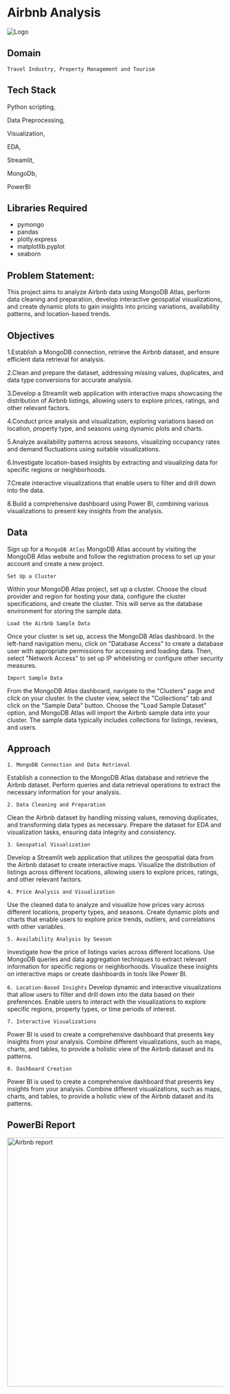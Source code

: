 
# Airbnb Analysis



![Logo](https://www.digital.ink/wp-content/uploads/airbnb_logo_detail.jpg)



## Domain



```http
Travel Industry, Property Management and Tourism 
```




## Tech Stack



 Python scripting, 

Data Preprocessing,

 Visualization,


EDA, 

Streamlit, 

MongoDb, 

PowerBI 

## Libraries Required

- pymongo
- pandas
- plotly.express
- matplotlib.pyplot
- seaborn

## Problem Statement:

This project aims to analyze Airbnb data using MongoDB Atlas, perform data cleaning and preparation, develop interactive geospatial visualizations, and create dynamic plots to gain insights into pricing variations, availability patterns, and location-based trends.
## Objectives

1.Establish a MongoDB connection, retrieve the Airbnb dataset, and ensure efficient data retrieval for analysis.

2.Clean and prepare the dataset, addressing missing values, duplicates, and data type conversions for accurate analysis.

3.Develop a Streamlit web application with interactive maps showcasing the distribution of Airbnb listings, allowing users to explore prices, ratings, and other relevant factors.

4.Conduct price analysis and visualization, exploring variations based on location, property type, and seasons using dynamic plots and charts.

5.Analyze availability patterns across seasons, visualizing occupancy rates and demand fluctuations using suitable visualizations.

6.Investigate location-based insights by extracting and visualizing data for specific regions or neighborhoods.

7.Create interactive visualizations that enable users to filter and drill down into the data.

8.Build a comprehensive dashboard using  Power BI, combining various visualizations to present key insights from the analysis.
## Data

Sign up for a `MongoDB Atlas` MongoDB Atlas account by visiting the MongoDB Atlas website and follow the registration process to set up your account and create a new project.


`Set Up a Cluster` 

Within your MongoDB Atlas project, set up a cluster. Choose the cloud provider and region for hosting your data, configure the cluster specifications, and create the cluster. This will serve as the database environment for storing the sample data.

`Load the Airbnb Sample Data` 

Once your cluster is set up, access the MongoDB Atlas dashboard. In the left-hand navigation menu, click on "Database Access" to create a database user with appropriate permissions for accessing and loading data. Then, select "Network Access" to set up IP whitelisting or configure other security measures.

`Import Sample Data` 

From the MongoDB Atlas dashboard, navigate to the "Clusters" page and click on your cluster. In the cluster view, select the "Collections" tab and click on the "Sample Data" button. Choose the "Load Sample Dataset" option, and MongoDB Atlas will import the Airbnb sample data into your cluster. The sample data typically includes collections for listings, reviews, and users.



## Approach


`1. MongoDB Connection and Data Retrieval`

Establish a connection to the MongoDB Atlas database and retrieve the Airbnb dataset. Perform queries and data retrieval operations to extract the necessary information for your analysis.


`2. Data Cleaning and Preparation`

Clean the Airbnb dataset by handling missing values, removing duplicates, and transforming data types as necessary. Prepare the dataset for EDA and visualization tasks, ensuring data integrity and consistency.


`3. Geospatial Visualization`

Develop a Streamlit web application that utilizes the geospatial data from the Airbnb dataset to create interactive maps. Visualize the distribution of listings across different locations, allowing users to explore prices, ratings, and other relevant factors.

`4. Price Analysis and Visualization`

Use the cleaned data to analyze and visualize how prices vary across different locations, property types, and seasons. Create dynamic plots and charts that enable users to explore price trends, outliers, and correlations with other variables.



`5. Availability Analysis by Season`

Investigate how the price of listings varies across different locations. Use MongoDB queries and data aggregation techniques to extract relevant information for specific regions or neighborhoods. Visualize these insights on interactive maps or create dashboards in tools like  Power BI.


`6. Location-Based Insights`
Develop dynamic and interactive visualizations that allow users to filter and drill down into the data based on their preferences. Enable users to interact with the visualizations to explore specific regions, property types, or time periods of interest.


`7. Interactive Visualizations`

 Power BI is used to create a comprehensive dashboard that presents key insights from your analysis. Combine different visualizations, such as maps, charts, and tables, to provide a holistic view of the Airbnb dataset and its patterns.


`8. Dashboard Creation`

 Power BI is used to create a comprehensive dashboard that presents key insights from your analysis. Combine different visualizations, such as maps, charts, and tables, to provide a holistic view of the Airbnb dataset and its patterns.

## PowerBi Report

<img width="580" alt="Airbnb report" src="https://github.com/Janani-m06/Airbnb/assets/156600141/f9923164-1315-41dc-8759-654989326d24">




